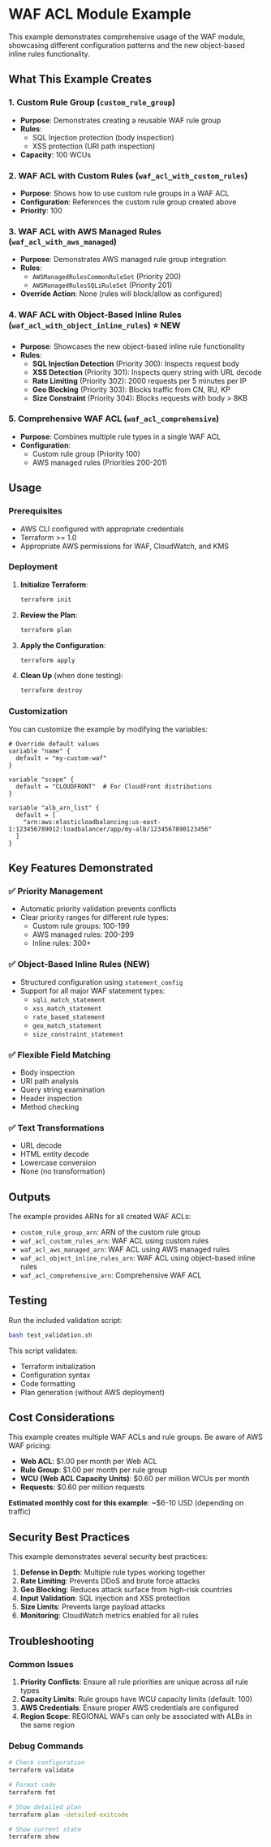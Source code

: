 # WAF ACL Module Example

This example demonstrates comprehensive usage of the WAF module, showcasing different configuration patterns and the new object-based inline rules functionality.

## What This Example Creates

### 1. Custom Rule Group (`custom_rule_group`)
- **Purpose**: Demonstrates creating a reusable WAF rule group
- **Rules**: 
  - SQL Injection protection (body inspection)
  - XSS protection (URI path inspection)
- **Capacity**: 100 WCUs

### 2. WAF ACL with Custom Rules (`waf_acl_with_custom_rules`)
- **Purpose**: Shows how to use custom rule groups in a WAF ACL
- **Configuration**: References the custom rule group created above
- **Priority**: 100

### 3. WAF ACL with AWS Managed Rules (`waf_acl_with_aws_managed`)
- **Purpose**: Demonstrates AWS managed rule group integration
- **Rules**:
  - `AWSManagedRulesCommonRuleSet` (Priority 200)
  - `AWSManagedRulesSQLiRuleSet` (Priority 201)
- **Override Action**: None (rules will block/allow as configured)

### 4. WAF ACL with Object-Based Inline Rules (`waf_acl_with_object_inline_rules`) ⭐ NEW
- **Purpose**: Showcases the new object-based inline rule functionality
- **Rules**:
  - **SQL Injection Detection** (Priority 300): Inspects request body
  - **XSS Detection** (Priority 301): Inspects query string with URL decode
  - **Rate Limiting** (Priority 302): 2000 requests per 5 minutes per IP
  - **Geo Blocking** (Priority 303): Blocks traffic from CN, RU, KP
  - **Size Constraint** (Priority 304): Blocks requests with body > 8KB

### 5. Comprehensive WAF ACL (`waf_acl_comprehensive`)
- **Purpose**: Combines multiple rule types in a single WAF ACL
- **Configuration**: 
  - Custom rule group (Priority 100)
  - AWS managed rules (Priorities 200-201)

## Usage

### Prerequisites
- AWS CLI configured with appropriate credentials
- Terraform >= 1.0
- Appropriate AWS permissions for WAF, CloudWatch, and KMS

### Deployment

1. **Initialize Terraform**:
   ```bash
   terraform init
   ```

2. **Review the Plan**:
   ```bash
   terraform plan
   ```

3. **Apply the Configuration**:
   ```bash
   terraform apply
   ```

4. **Clean Up** (when done testing):
   ```bash
   terraform destroy
   ```

### Customization

You can customize the example by modifying the variables:

```hcl
# Override default values
variable "name" {
  default = "my-custom-waf"
}

variable "scope" {
  default = "CLOUDFRONT"  # For CloudFront distributions
}

variable "alb_arn_list" {
  default = [
    "arn:aws:elasticloadbalancing:us-east-1:123456789012:loadbalancer/app/my-alb/1234567890123456"
  ]
}
```

## Key Features Demonstrated

### ✅ Priority Management
- Automatic priority validation prevents conflicts
- Clear priority ranges for different rule types:
  - Custom rule groups: 100-199
  - AWS managed rules: 200-299  
  - Inline rules: 300+

### ✅ Object-Based Inline Rules (NEW)
- Structured configuration using `statement_config`
- Support for all major WAF statement types:
  - `sqli_match_statement`
  - `xss_match_statement`
  - `rate_based_statement`
  - `geo_match_statement`
  - `size_constraint_statement`

### ✅ Flexible Field Matching
- Body inspection
- URI path analysis
- Query string examination
- Header inspection
- Method checking

### ✅ Text Transformations
- URL decode
- HTML entity decode
- Lowercase conversion
- None (no transformation)

## Outputs

The example provides ARNs for all created WAF ACLs:

- `custom_rule_group_arn`: ARN of the custom rule group
- `waf_acl_custom_rules_arn`: WAF ACL using custom rules
- `waf_acl_aws_managed_arn`: WAF ACL using AWS managed rules
- `waf_acl_object_inline_rules_arn`: WAF ACL using object-based inline rules
- `waf_acl_comprehensive_arn`: Comprehensive WAF ACL

## Testing

Run the included validation script:

```bash
bash test_validation.sh
```

This script validates:
- Terraform initialization
- Configuration syntax
- Code formatting
- Plan generation (without AWS deployment)

## Cost Considerations

This example creates multiple WAF ACLs and rule groups. Be aware of AWS WAF pricing:

- **Web ACL**: $1.00 per month per Web ACL
- **Rule Group**: $1.00 per month per rule group
- **WCU (Web ACL Capacity Units)**: $0.60 per million WCUs per month
- **Requests**: $0.60 per million requests

**Estimated monthly cost for this example**: ~$6-10 USD (depending on traffic)

## Security Best Practices

This example demonstrates several security best practices:

1. **Defense in Depth**: Multiple rule types working together
2. **Rate Limiting**: Prevents DDoS and brute force attacks
3. **Geo Blocking**: Reduces attack surface from high-risk countries
4. **Input Validation**: SQL injection and XSS protection
5. **Size Limits**: Prevents large payload attacks
6. **Monitoring**: CloudWatch metrics enabled for all rules

## Troubleshooting

### Common Issues

1. **Priority Conflicts**: Ensure all rule priorities are unique across all rule types
2. **Capacity Limits**: Rule groups have WCU capacity limits (default: 100)
3. **AWS Credentials**: Ensure proper AWS credentials are configured
4. **Region Scope**: REGIONAL WAFs can only be associated with ALBs in the same region

### Debug Commands

```bash
# Check configuration
terraform validate

# Format code
terraform fmt

# Show detailed plan
terraform plan -detailed-exitcode

# Show current state
terraform show
```